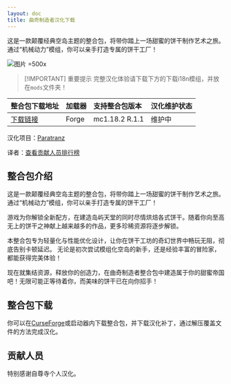 ```yaml
---
layout: doc
title: 曲奇制造者汉化下载
---
```


这是一款颠覆经典空岛主题的整合包，将带你踏上一场甜蜜的饼干制作艺术之旅。通过“机械动力”模组，你可以亲手打造专属的饼干工厂！

![图片 =500x](https://media.forgecdn.net/attachments/description/831289/description_f2be999d-890d-48bd-aa2b-3bb63af94f3e.png)

> [!IMPORTANT] 重要提示
> 完整汉化体验请下载下方的下载i18n模组，并放在`mods`文件夹！

| 整合包下载地址                                                          | 加载器 | 支持整合包版本 | 汉化维护状态 |
| :---------------------------------------------------------------------- | :----- | :------------- | :----------- |
| [下载链接](https://www.curseforge.com/minecraft/modpacks/cookiecrafter) | Forge  | mc1.18.2 R.1.1 | 维护中       |

<DownloadLinks :methods="[
  { id: 'baidu-drive', text: '下载汉化', icon: '/imgs/svg/baidu-drive.svg', link: 'https://pan.baidu.com/s/1OI533N2IMHssFsoGm5o0lg?pwd=x068#list/path=%2F%E8%87%AA%E5%B0%8A%E5%AF%BA%E6%B1%89%E5%8C%96%E5%85%A8%E9%9B%86%2F1.18.x' },
  { id: 'curseforge', text: '下载i18n模组', icon: '/imgs/svg/curseforge.svg', link: 'https://www.curseforge.com/api/v1/mods/297404/files/6351071/download' },
  { id: 'bilibili', text: '专栏介绍', icon: '/imgs/svg/bilibili.svg', link: 'https://www.bilibili.com/opus/1081658462380752951' },
  { id: 'lazy', text: '懒汉下载', icon: '/imgs/logo/logo_64.png', link: 'https://pan.baidu.com/s/1OI533N2IMHssFsoGm5o0lg?pwd=x068#list/path=%2F%E8%87%AA%E5%B0%8A%E5%AF%BA%E6%B1%89%E5%8C%96%E5%85%A8%E9%9B%86%2F1.18.x' }
]" />

汉化项目：[Paratranz](https://paratranz.cn/projects/12150)

译者：[查看贡献人员排行榜](https://paratranz.cn/projects/12150/leaderboard)

## 整合包介绍

这是一款颠覆经典空岛主题的整合包，将带你踏上一场甜蜜的饼干制作艺术之旅。通过“机械动力”模组，你可以亲手打造专属的饼干工厂！

游戏为你解锁全新配方，在建造岛屿天堂的同时尽情烘焙各式饼干。随着你向至高无上的饼干之神献上越来越多的作品，更多珍稀资源将逐步解锁。

本整合包专为轻量化与性能优化设计，让你在饼干工坊的奇幻世界中畅玩无阻，彻底告别卡顿延迟。
无论是初次尝试模组化空岛的新手，还是经验丰富的冒险家，都能获得完美体验！

现在就集结资源，释放你的创造力，在曲奇制造者整合包中建造属于你的甜蜜帝国吧！无限可能正等待着你，而美味的饼干已在向你招手！

## 整合包下载

你可以在[CurseForge](https://www.curseforge.com/minecraft/modpacks/cookiecrafter)或启动器内下载整合包，并下载汉化补丁，通过解压覆盖文件的方法完成汉化。

## 贡献人员

特别感谢自尊寺个人汉化。

<DocSupport />
